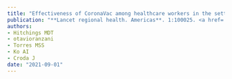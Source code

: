 ```yaml
---
title: "Effectiveness of CoronaVac among healthcare workers in the setting of high SARS-CoV-2 Gamma variant transmission in Manaus, Brazil: A test-negative case-control study"
publication: "**Lancet regional health. Americas**. 1:100025. <a href='https://doi.org/10.1016/j.lana.2021.100025' target='_blank' rel='noopener noreferrer'>10.1016/j.lana.2021.100025</a>"
authors:
- Hitchings MDT
- otavioranzani
- Torres MSS
- Ko AI
- Croda J
date: "2021-09-01"
---
```

